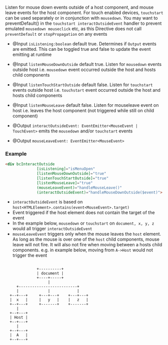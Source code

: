  Listen for mouse down events outside of a host component, and mouse leave events
                  for the host component. For touch enabled devices, `touchstart` can be used
                  separately or in conjunction with `mousedown`. You may want to preventDefault() in
                  the `touchstart interactOutsideEvent` handler to prevent emulated `mousedown mouseclick` etc,
                  as this Directive does not call `preventDefault` or `stopPropagation` on any events
 
 - @Input `isListening:boolean` default true. Determines if `Output` events are emitted. This can be toggled
      true and false to update the event emitting at runtime
 - @Input `listenMouseDownOutside` default true. Listen for `mousedown` events outside host
      i.e. `mousedown` event occurred outside the host and hosts child components
 - @Input `listenTouchStartOutside` default false. Listen for `touchstart` events outside host
      i.e. `touchstart` event occurred outside the host and hosts child components
 - @Input `listenMouseLeave` default false. Listen for mouseleave event on host
      i.e. leaves the host component (not triggered while still on child component)
 
 - @Output `interactOutsideEvent: EventEmitter<MouseEvent | TouchEvent>` emits the `mousedown` and/or `touchstart` events
-  @Output `mouseLeaveEvent: EventEmitter<MouseEvent>`

 
  ### Example
 
  ```html
  <div bcInteractOutside
                [isListening]="isMenuOpen"
                [listenMouseDownOutside]="true"
                [listenTouchStartOutside]="true"
                [listenMouseLeave]="true"
                (mouseLeaveEvent)="handleMouseLeave()"
                (interactOutsideEvent)="handleMouseDownOutside($event)">
 
  ```
 
  - `interactOutsideEvent` is based on `host<HTMLElement>.contains(event<MouseEvent>.target)`
  - Event triggered if the host element does not contain the target of the event
  - In the example below, `mousedown` or `touchstart` on `document, x, y, z` would all trigger `interactOutsideEvent`
  - `mouseLeaveEvent` triggers only when the mouse leaves the `host` element. As long as the mouse is over one
      of the `host` child components, mouse leave will not fire. It will also not fire when moving between a
      hosts child components. e.g. in example below, moving from `A->Host` would not trigger the event
 
  ```
 
                +----------+
                | document |
                +----+-----+
                     |
       +--------------------------+
       |             |            |
    +--+---+     +---+---+    +---+---+
    |  x   |     |   y   |    |   z   |
    +--+---+     +-------+    +-------+
       |
    +--+---+
    | Host |
    +--+---+
       |
    +--+---+
    |  A   |
    +--+---+
 
  ```
